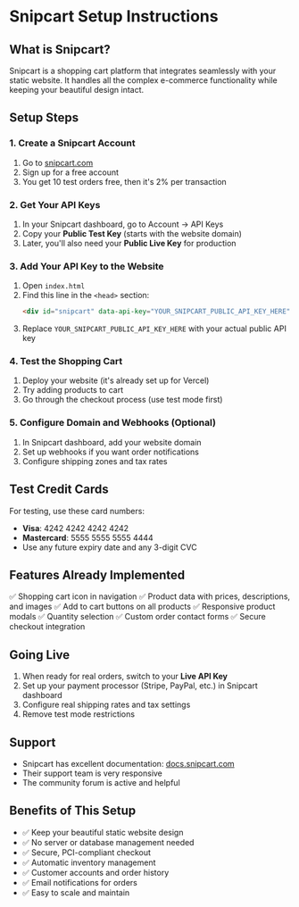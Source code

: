 # Snipcart Setup Instructions

## What is Snipcart?
Snipcart is a shopping cart platform that integrates seamlessly with your static website. It handles all the complex e-commerce functionality while keeping your beautiful design intact.

## Setup Steps

### 1. Create a Snipcart Account
1. Go to [snipcart.com](https://snipcart.com)
2. Sign up for a free account
3. You get 10 test orders free, then it's 2% per transaction

### 2. Get Your API Keys
1. In your Snipcart dashboard, go to Account → API Keys
2. Copy your **Public Test Key** (starts with the website domain)
3. Later, you'll also need your **Public Live Key** for production

### 3. Add Your API Key to the Website
1. Open `index.html`
2. Find this line in the `<head>` section:
   ```html
   <div id="snipcart" data-api-key="YOUR_SNIPCART_PUBLIC_API_KEY_HERE" hidden></div>
   ```
3. Replace `YOUR_SNIPCART_PUBLIC_API_KEY_HERE` with your actual public API key

### 4. Test the Shopping Cart
1. Deploy your website (it's already set up for Vercel)
2. Try adding products to cart
3. Go through the checkout process (use test mode first)

### 5. Configure Domain and Webhooks (Optional)
1. In Snipcart dashboard, add your website domain
2. Set up webhooks if you want order notifications
3. Configure shipping zones and tax rates

## Test Credit Cards
For testing, use these card numbers:
- **Visa**: 4242 4242 4242 4242
- **Mastercard**: 5555 5555 5555 4444
- Use any future expiry date and any 3-digit CVC

## Features Already Implemented
✅ Shopping cart icon in navigation
✅ Product data with prices, descriptions, and images
✅ Add to cart buttons on all products
✅ Responsive product modals
✅ Quantity selection
✅ Custom order contact forms
✅ Secure checkout integration

## Going Live
1. When ready for real orders, switch to your **Live API Key**
2. Set up your payment processor (Stripe, PayPal, etc.) in Snipcart dashboard
3. Configure real shipping rates and tax settings
4. Remove test mode restrictions

## Support
- Snipcart has excellent documentation: [docs.snipcart.com](https://docs.snipcart.com)
- Their support team is very responsive
- The community forum is active and helpful

## Benefits of This Setup
- ✅ Keep your beautiful static website design
- ✅ No server or database management needed
- ✅ Secure, PCI-compliant checkout
- ✅ Automatic inventory management
- ✅ Customer accounts and order history
- ✅ Email notifications for orders
- ✅ Easy to scale and maintain
